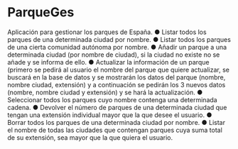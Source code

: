 # ParqueGes
Aplicación para gestionar los parques de
España.
● Listar todos los parques de una determinada ciudad por nombre.
● Listar todos los parques de una cierta comunidad autónoma por nombre.
● Añadir un parque a una determinada ciudad (por nombre de ciudad), si la
ciudad no existe no se añade y se informa de ello.
● Actualizar la información de un parque (primero se pedirá al usuario el nombre
del parque que quiere actualizar, se buscará en la base de datos y se
mostrarán los datos del parque (nombre, nombre ciudad, extensión) y a
continuación se pedirán los 3 nuevos datos (nombre, nombre ciudad y
extensión) y se hará la actualización.
● Seleccionar todos los parques cuyo nombre contenga una determinada
cadena.
● Devolver el número de parques de una determinada ciudad que tengan una
extensión individual mayor que la que desee el usuario.
● Borrar todos los parques de una determinada ciudad por nombre.
● Listar el nombre de todas las ciudades que contengan parques cuya suma
total de su extensión, sea mayor que la que quiera el usuario.